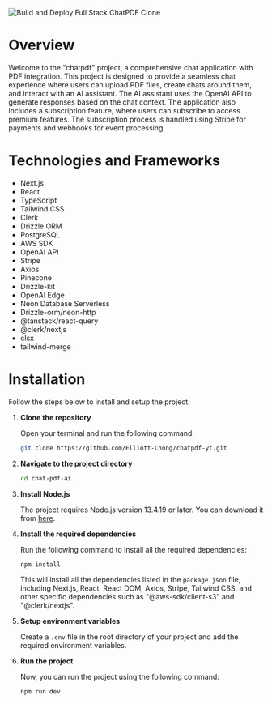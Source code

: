 ![Build and Deploy Full Stack ChatPDF Clone](https://github.com/Elliott-Chong/chatpdf-yt/assets/77007117/7fcee290-ca52-46ee-ae82-3490f505270b)



# Overview

Welcome to the "chatpdf" project, a comprehensive chat application with PDF integration. This project is designed to provide a seamless chat experience where users can upload PDF files, create chats around them, and interact with an AI assistant. The AI assistant uses the OpenAI API to generate responses based on the chat context. The application also includes a subscription feature, where users can subscribe to access premium features. The subscription process is handled using Stripe for payments and webhooks for event processing.

# Technologies and Frameworks

- Next.js
- React
- TypeScript
- Tailwind CSS
- Clerk
- Drizzle ORM
- PostgreSQL
- AWS SDK
- OpenAI API
- Stripe
- Axios
- Pinecone
- Drizzle-kit
- OpenAI Edge
- Neon Database Serverless
- Drizzle-orm/neon-http
- @tanstack/react-query
- @clerk/nextjs
- clsx
- tailwind-merge

# Installation

Follow the steps below to install and setup the project:

1. **Clone the repository**

   Open your terminal and run the following command:

   ```bash
   git clone https://github.com/Elliott-Chong/chatpdf-yt.git
   ```

2. **Navigate to the project directory**

   ```bash
   cd chat-pdf-ai
   ```

3. **Install Node.js**

   The project requires Node.js version 13.4.19 or later. You can download it from [here](https://nodejs.org/en/download/).

4. **Install the required dependencies**

   Run the following command to install all the required dependencies:

   ```bash
   npm install
   ```

   This will install all the dependencies listed in the `package.json` file, including Next.js, React, React DOM, Axios, Stripe, Tailwind CSS, and other specific dependencies such as "@aws-sdk/client-s3" and "@clerk/nextjs".

5. **Setup environment variables**

    Create a `.env` file in the root directory of your project and add the required environment variables.

6. **Run the project**

    Now, you can run the project using the following command:

    ```bash
    npm run dev
    ```




